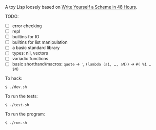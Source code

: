 A toy Lisp loosely based on [Write Yourself a Scheme in 48 Hours](https://en.wikibooks.org/wiki/Write_Yourself_a_Scheme_in_48_Hours).

TODO:

- [ ] error checking
- [ ] repl
- [ ] builtins for IO
- [ ] builtins for list manipulation
- [ ] a basic standard library
- [ ] types: nil, vectors
- [ ] variadic functions
- [ ] basic shorthand/macros: `quote` -> `'`, `(lambda (a1, …, aN))` -> `#( %1 … $N)`

To hack:

    $ ./dev.sh

To run the tests:

    $ ./test.sh

To run the program:

    $ ./run.sh

